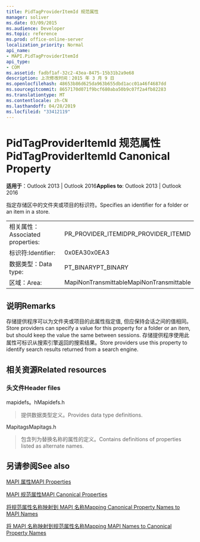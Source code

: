 ```yaml
---
title: PidTagProviderItemId 规范属性
manager: soliver
ms.date: 03/09/2015
ms.audience: Developer
ms.topic: reference
ms.prod: office-online-server
localization_priority: Normal
api_name:
- MAPI.PidTagProviderItemId
api_type:
- COM
ms.assetid: fadbf1af-32c2-43ea-8475-15b31b2a9e68
description: 上次修改时间：2015 年 3 月 9 日
ms.openlocfilehash: 48653b86d625da963b655dbd1acc01a46f4687dd
ms.sourcegitcommit: 8657170d071f9bcf680aba50b9c07f2a4fb82283
ms.translationtype: MT
ms.contentlocale: zh-CN
ms.lasthandoff: 04/28/2019
ms.locfileid: "33412119"
---
```

# <a name="pidtagprovideritemid-canonical-property"></a><span data-ttu-id="42f98-103">PidTagProviderItemId 规范属性</span><span class="sxs-lookup"><span data-stu-id="42f98-103">PidTagProviderItemId Canonical Property</span></span>

  
  
<span data-ttu-id="42f98-104">**适用于**：Outlook 2013 | Outlook 2016</span><span class="sxs-lookup"><span data-stu-id="42f98-104">**Applies to**: Outlook 2013 | Outlook 2016</span></span> 
  
<span data-ttu-id="42f98-105">指定存储区中的文件夹或项目的标识符。</span><span class="sxs-lookup"><span data-stu-id="42f98-105">Specifies an identifier for a folder or an item in a store.</span></span>
  
|||
|:-----|:-----|
|<span data-ttu-id="42f98-106">相关属性：</span><span class="sxs-lookup"><span data-stu-id="42f98-106">Associated properties:</span></span>  <br/> |<span data-ttu-id="42f98-107">PR_PROVIDER_ITEMID</span><span class="sxs-lookup"><span data-stu-id="42f98-107">PR_PROVIDER_ITEMID</span></span>  <br/> |
|<span data-ttu-id="42f98-108">标识符:</span><span class="sxs-lookup"><span data-stu-id="42f98-108">Identifier:</span></span>  <br/> |<span data-ttu-id="42f98-109">0x0EA3</span><span class="sxs-lookup"><span data-stu-id="42f98-109">0x0EA3</span></span>  <br/> |
|<span data-ttu-id="42f98-110">数据类型：</span><span class="sxs-lookup"><span data-stu-id="42f98-110">Data type:</span></span>  <br/> |<span data-ttu-id="42f98-111">PT_BINARY</span><span class="sxs-lookup"><span data-stu-id="42f98-111">PT_BINARY</span></span>  <br/> |
|<span data-ttu-id="42f98-112">区域：</span><span class="sxs-lookup"><span data-stu-id="42f98-112">Area:</span></span>  <br/> |<span data-ttu-id="42f98-113">MapiNonTransmittable</span><span class="sxs-lookup"><span data-stu-id="42f98-113">MapiNonTransmittable</span></span>  <br/> |
   
## <a name="remarks"></a><span data-ttu-id="42f98-114">说明</span><span class="sxs-lookup"><span data-stu-id="42f98-114">Remarks</span></span>

<span data-ttu-id="42f98-115">存储提供程序可以为文件夹或项目的此属性指定值, 但应保持会话之间的值相同。</span><span class="sxs-lookup"><span data-stu-id="42f98-115">Store providers can specify a value for this property for a folder or an item, but should keep the value the same between sessions.</span></span> <span data-ttu-id="42f98-116">存储提供程序使用此属性可标识从搜索引擎返回的搜索结果。</span><span class="sxs-lookup"><span data-stu-id="42f98-116">Store providers use this property to identify search results returned from a search engine.</span></span>
  
## <a name="related-resources"></a><span data-ttu-id="42f98-117">相关资源</span><span class="sxs-lookup"><span data-stu-id="42f98-117">Related resources</span></span>

### <a name="header-files"></a><span data-ttu-id="42f98-118">头文件</span><span class="sxs-lookup"><span data-stu-id="42f98-118">Header files</span></span>

<span data-ttu-id="42f98-119">mapidefs。h</span><span class="sxs-lookup"><span data-stu-id="42f98-119">Mapidefs.h</span></span>
  
> <span data-ttu-id="42f98-120">提供数据类型定义。</span><span class="sxs-lookup"><span data-stu-id="42f98-120">Provides data type definitions.</span></span>
    
<span data-ttu-id="42f98-121">Mapitags</span><span class="sxs-lookup"><span data-stu-id="42f98-121">Mapitags.h</span></span>
  
> <span data-ttu-id="42f98-122">包含列为替换名称的属性的定义。</span><span class="sxs-lookup"><span data-stu-id="42f98-122">Contains definitions of properties listed as alternate names.</span></span>
    
## <a name="see-also"></a><span data-ttu-id="42f98-123">另请参阅</span><span class="sxs-lookup"><span data-stu-id="42f98-123">See also</span></span>



[<span data-ttu-id="42f98-124">MAPI 属性</span><span class="sxs-lookup"><span data-stu-id="42f98-124">MAPI Properties</span></span>](mapi-properties.md)
  
[<span data-ttu-id="42f98-125">MAPI 规范属性</span><span class="sxs-lookup"><span data-stu-id="42f98-125">MAPI Canonical Properties</span></span>](mapi-canonical-properties.md)
  
[<span data-ttu-id="42f98-126">将规范属性名称映射到 MAPI 名称</span><span class="sxs-lookup"><span data-stu-id="42f98-126">Mapping Canonical Property Names to MAPI Names</span></span>](mapping-canonical-property-names-to-mapi-names.md)
  
[<span data-ttu-id="42f98-127">将 MAPI 名称映射到规范属性名称</span><span class="sxs-lookup"><span data-stu-id="42f98-127">Mapping MAPI Names to Canonical Property Names</span></span>](mapping-mapi-names-to-canonical-property-names.md)

